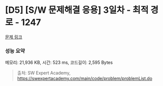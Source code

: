 # [D5] [S/W 문제해결 응용] 3일차 - 최적 경로 - 1247 

[문제 링크](https://swexpertacademy.com/main/code/problem/problemDetail.do?contestProbId=AV15OZ4qAPICFAYD) 

### 성능 요약

메모리: 21,936 KB, 시간: 523 ms, 코드길이: 2,595 Bytes



> 출처: SW Expert Academy, https://swexpertacademy.com/main/code/problem/problemList.do